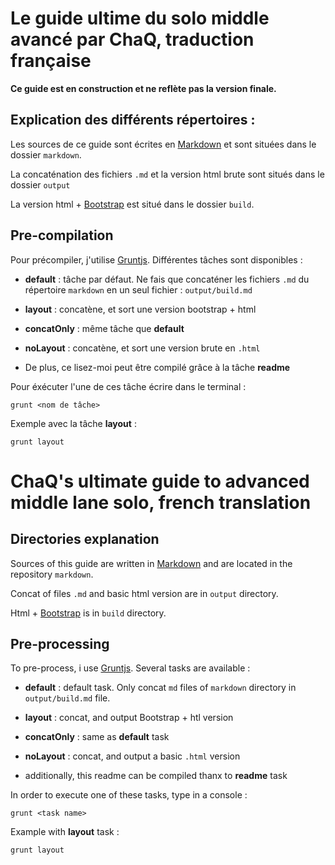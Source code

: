 # Le guide ultime du solo middle avancé par ChaQ, traduction française #

__Ce guide est en construction et ne reflète pas la version finale.__

## Explication des différents répertoires : ## 

Les sources de ce guide sont écrites en [Markdown](http://daringfireball.net/projects/markdown) et sont situées dans le dossier ``markdown``.

La concaténation des fichiers ``.md`` et la version html brute sont situés dans le dossier ``output``

La version html + [Bootstrap](http://getbootstrap.com) est situé dans le dossier ``build``.

## Pre-compilation ##

Pour précompiler, j'utilise [Gruntjs](http://gruntjs.com). Différentes tâches sont disponibles : 

  + __default__ : tâche par défaut. Ne fais que concaténer les fichiers ``.md`` du répertoire ``markdown`` en un seul fichier : ``output/build.md``

  + __layout__ : concatène, et sort une version bootstrap + html 

  + __concatOnly__ :  même tâche que __default__

  + __noLayout__ :  concatène, et sort une version brute en ``.html``

  + De plus, ce lisez-moi peut être compilé grâce à la tâche __readme__


Pour éxécuter l'une de ces tâche écrire dans le terminal : 

```
grunt <nom de tâche>

```

Exemple avec la tâche __layout__ : 

```
grunt layout

```

# ChaQ's ultimate guide to advanced middle lane solo, french translation #

## Directories explanation ##

Sources of this guide are written in [Markdown](http://daringfireball.net/projects/markdown) and are located in the repository ``markdown``.

Concat of files ``.md`` and basic html version are in ``output`` directory.

Html + [Bootstrap](http://getbootstrap.com) is in ``build`` directory.

## Pre-processing ##

To pre-process, i use [Gruntjs](http://gruntjs.com). Several tasks are available : 

  + __default__ : default task. Only concat ``md`` files of ``markdown`` directory in ``output/build.md`` file.

  + __layout__ : concat, and output Bootstrap + htl version

  + __concatOnly__ : same as __default__ task

  + __noLayout__ : concat, and output a basic ``.html`` version

  + additionally, this readme can be compiled thanx to __readme__ task

In order to execute one of these tasks, type in a console : 

```
grunt <task name>

```

Example with __layout__ task : 

```
grunt layout

```


